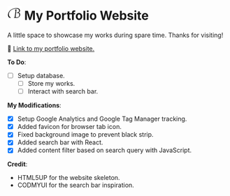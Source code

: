 # ![](images/favicon/favicon-32x32.png) My Portfolio Website

A little space to showcase my works during spare time. Thanks for visiting!

:link: [Link to my portfolio website.](https://bicheng-g.github.io/portfolio/)

**To Do**:
- [ ] Setup database.
  - [ ] Store my works.
  - [ ] Interact with search bar.

**My Modifications**:
- [x] Setup Google Analytics and Google Tag Manager tracking.
- [x] Added favicon for browser tab icon.
- [x] Fixed background image to prevent black strip.
- [x] Added search bar with React.
- [x] Added content filter based on search query with JavaScript.

**Credit**:
* HTML5UP for the website skeleton.
* CODMYUI for the search bar inspiration.
